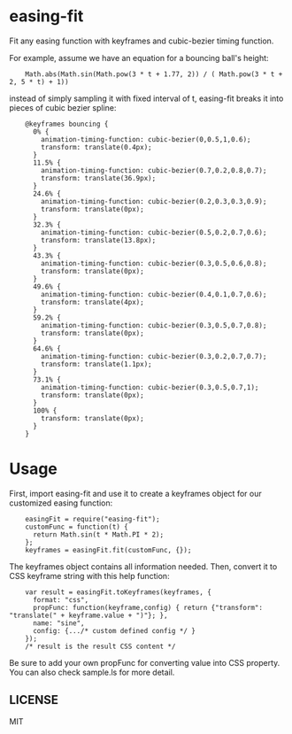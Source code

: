 # easing-fit

Fit any easing function with keyframes and cubic-bezier timing function.

For example, assume we have an equation for a bouncing ball's height:

```
    Math.abs(Math.sin(Math.pow(3 * t + 1.77, 2)) / ( Math.pow(3 * t + 2, 5 * t) + 1))
```


instead of simply sampling it with fixed interval of t, easing-fit breaks it into pieces of cubic bezier spline:

```
    @keyframes bouncing {
      0% {
        animation-timing-function: cubic-bezier(0,0.5,1,0.6);
        transform: translate(0.4px);
      }
      11.5% {
        animation-timing-function: cubic-bezier(0.7,0.2,0.8,0.7);
        transform: translate(36.9px);
      }
      24.6% {
        animation-timing-function: cubic-bezier(0.2,0.3,0.3,0.9);
        transform: translate(0px);
      }
      32.3% {
        animation-timing-function: cubic-bezier(0.5,0.2,0.7,0.6);
        transform: translate(13.8px);
      }
      43.3% {
        animation-timing-function: cubic-bezier(0.3,0.5,0.6,0.8);
        transform: translate(0px);
      }
      49.6% {
        animation-timing-function: cubic-bezier(0.4,0.1,0.7,0.6);
        transform: translate(4px);
      }
      59.2% {
        animation-timing-function: cubic-bezier(0.3,0.5,0.7,0.8);
        transform: translate(0px);
      }
      64.6% {
        animation-timing-function: cubic-bezier(0.3,0.2,0.7,0.7);
        transform: translate(1.1px);
      }
      73.1% {
        animation-timing-function: cubic-bezier(0.3,0.5,0.7,1);
        transform: translate(0px);
      }
      100% {
        transform: translate(0px);
      }
    }
```


# Usage

First, import easing-fit and use it to create a keyframes object for our customized easing function:

```
    easingFit = require("easing-fit");
    customFunc = function(t) {
      return Math.sin(t * Math.PI * 2);
    };
    keyframes = easingFit.fit(customFunc, {});
```

The keyframes object contains all information needed. Then, convert it to CSS keyframe string with this help function:

```
    var result = easingFit.toKeyframes(keyframes, {
      format: "css",
      propFunc: function(keyframe,config) { return {"transform": "translate(" + keyframe.value + ")"}; },
      name: "sine",
      config: {.../* custom defined config */ }
    });
    /* result is the result CSS content */
```

Be sure to add your own propFunc for converting value into CSS property. You can also check sample.ls for more detail.


## LICENSE

MIT
